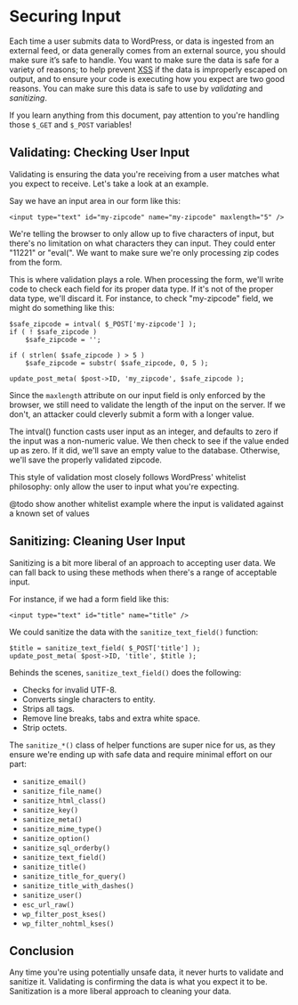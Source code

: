 Securing Input
==============

Each time a user submits data to WordPress, or data is ingested from an external feed, or data generally comes from an external source, you should make sure it’s safe to handle. You want to make sure the data is safe for a variety of reasons; to help prevent [XSS](http://en.wikipedia.org/wiki/Cross-site_scripting) if the data is improperly escaped on output, and to ensure your code is executing how you expect are two good reasons. You can make sure this data is safe to use by *validating* and *sanitizing*.

If you learn anything from this document, pay attention to you're handling those `$_GET` and `$_POST` variables!

## Validating: Checking User Input

Validating is ensuring the data you're receiving from a user matches what you expect to receive. Let's take a look at an example.

Say we have an input area in our form like this:

```
<input type="text" id="my-zipcode" name="my-zipcode" maxlength="5" />
```

We're telling the browser to only allow up to five characters of input, but there's no limitation on what characters they can input. They could enter "11221" or "eval(". We want to make sure we're only processing zip codes from the form.

This is where validation plays a role. When processing the form, we'll write code to check each field for its proper data type. If it's not of the proper data type, we'll discard it. For instance, to check "my-zipcode" field, we might do something like this:

```
$safe_zipcode = intval( $_POST['my-zipcode'] );
if ( ! $safe_zipcode )
	$safe_zipcode = '';

if ( strlen( $safe_zipcode ) > 5 )
	$safe_zipcode = substr( $safe_zipcode, 0, 5 );

update_post_meta( $post->ID, 'my_zipcode', $safe_zipcode );
```

Since the `maxlength` attribute on our input field is only enforced by the browser, we still need to validate the length of the input on the server. If we don't, an attacker could cleverly submit a form with a longer value.

The intval() function casts user input as an integer, and defaults to zero if the input was a non-numeric value. We then check to see if the value ended up as zero. If it did, we'll save an empty value to the database. Otherwise, we'll save the properly validated zipcode.

This style of validation most closely follows WordPress' whitelist philosophy: only allow the user to input what you're expecting.

@todo show another whitelist example where the input is validated against a known set of values

## Sanitizing: Cleaning User Input

Sanitizing is a bit more liberal of an approach to accepting user data. We can fall back to using these methods when there's a range of acceptable input.

For instance, if we had a form field like this:

```
<input type="text" id="title" name="title" />
```

We could sanitize the data with the `sanitize_text_field()` function:

```
$title = sanitize_text_field( $_POST['title'] );
update_post_meta( $post->ID, 'title', $title );
```

Behinds the scenes, `sanitize_text_field()` does the following:

* Checks for invalid UTF-8.
* Converts single characters to entity.
* Strips all tags.
* Remove line breaks, tabs and extra white space.
* Strip octets.

The `sanitize_*()` class of helper functions are super nice for us, as they ensure we're ending up with safe data and require minimal effort on our part:

* `sanitize_email()`
* `sanitize_file_name()`
* `sanitize_html_class()`
* `sanitize_key()`
* `sanitize_meta()`
* `sanitize_mime_type()`
* `sanitize_option()`
* `sanitize_sql_orderby()`
* `sanitize_text_field()`
* `sanitize_title()`
* `sanitize_title_for_query()`
* `sanitize_title_with_dashes()`
* `sanitize_user()`
* `esc_url_raw()`
* `wp_filter_post_kses()`
* `wp_filter_nohtml_kses()`

## Conclusion

Any time you're using potentially unsafe data, it never hurts to validate and sanitize it. Validating is confirming the data is what you expect it to be. Sanitization is a more liberal approach to cleaning your data.
